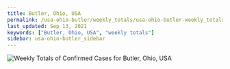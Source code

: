 ```yaml
---
title: Butler, Ohio, USA
permalink: /usa-ohio-butler/weekly_totals/usa-ohio-butler-weekly_totals.html
last_updated: Sep 13, 2021
keywords: ["Butler, Ohio, USA", "weekly totals"]
sidebar: usa-ohio-butler_sidebar
---
```


![Weekly Totals of Confirmed Cases for Butler, Ohio, USA](/covid_tracker/images/graphs/usa-ohio-butler-weekly_totals_graph.png)
